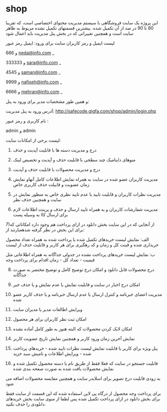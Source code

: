 # shop
این پروژه یک سایت فروشگاهی با سیستم مدیریت محتوای اختصاصی است، که تقریبا 80 تا 90 در صد از آن تکمیل شده.
بیشترین قسمتهای تکمیل نشده مربوط به ظاهر سایت است و همچنین تغییراتی که در بخش پنل مدیریت باید اعمال شود

لیست ایمیل و رمز کاربران سایت برای ورود:
ایمیل                                  رمز عبور

  666 و                                   neda@info.com _
  
  333333 و                                sara@info.com _ 
  
  4545 و                                  saman@info.com _ 
  
  9999 و                                  nafiseh@info.com _ 
  
  6666 و                                  mehran@info.com _ 
  
 و همین طور مشخصات مدیر برای ورود به پنل:
 
 آدرس ورود به پنل مدیریت:  http://safecode.gigfa.com/shop/admin/login.php
 
 نام کاربری و رمز عبور :
 
 admin و admin


لیست برخی از امکانات سایت:

1) درج و مدیریت دسته ها با قابلیت آپدیت و حذف

2) منوهای داینامیک چند سطحی با قابلیت حذف و آپدیت و تخصیص لینک

3) درج و مدیریت محصولات با قابلیت حذف و آپدیت

4) مدیریت کاربران عضو شده در سایت به همراه نمایش اطلاعات کامل آنهاو نمایش زمان عضویت و قابیلت حذف کاربری خاص

5) مدیریت نظرات کاربران و قابلیت تایید یا عدم تایید نظری خاص به منظور نمایش در سایت و همچنین حذف نظر

6) مدیریت شفارشات کاربران و به همراه تایید ارسال و حذف و پرینت اطلاعات لازم برای ارسال کاا به وسیله پست

7)از آنجایی که در این سایت بخش دانلود در ازای پرداخت هم وجود دارد امکاناتی که برای این بخش در نظر گرفته شدهعبارتند از: 

الف: نمایش لیست خریدهای تکمیل شده یا پرداخت شده به همراه تعداد محصول خریداری شده و قینت کل و زمان و کد رهگیری برای هر کاربر و قابلیت حذف از لیست

ب: نمایش لیست خریدهای پرداخت نشده در جدولی جداگانه به همراه اطلاعاتی مثل قیمیت - تعداد کل - زمان اقدام برای پرداخت وجه

8) درج محصولات قابل دانلود و امکان درج توضیح کامل و توضیح مختصر به صورت جداگانه

9) امکان درج اخبار در سایت و قابلیت نمایش یا عدم نمایش و یا حذف خبر

10) مدیریت اعضای خبرنامه و کنترل ارسال یا عدم ارسال خبرنامه و یا حذف کاربر عضو شده

11) ویرایش اطالعات مدیر یا مدیران سایت

12) امکان ثبت نظر کاربران برای هر محصول 

13) امکان لایک کردن محصولات که البته هنوز به طور کامل آماده نشده

14) نمایش آخرین زمان ورود کاربر و همچنین نمایش تاریخ عضویت کاربر

15) پنل ویژه برای کاربر با قابلیت نمایش لیست نظرات تایید شده - خریدهای پرداخت شده - ویرایش اطلاعات و نامیش سبد خرید 

16) قابلیت جستجو در سایت که فعلا فقط از طریق نام یا دسته محصول تکمیل شده و نمایش محصولات یافت شده به صورت صفحه بندی شده

به زودی قابلیت درج تصویر برای اسلایدر سایت و همچنین مقایسه محصولات اضافه می شود

برای پرداخت وجه محصول از درگاه پی لاین استفاده شده که این قسمت از سایت فقط برای بخش دانلود در ازای پرداخت تکمیل شده پس لطفا از منوی سایت بخش خریدهای دانلودی را حذف نکنید.

